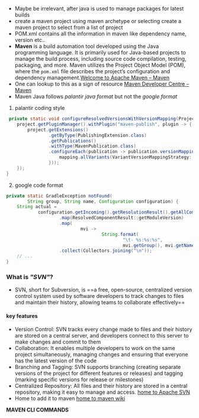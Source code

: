 - Maybe be irrelevant, after java is used to manage packages for latest builds
- create a maven project using maven archetype or selecting create a maven project to select from a list of project
- POM.xml contains all the information in maven like dependency name, version etc..
- ****Maven**** is a build automation tool developed using the Java programming language. It is primarily used for Java-based projects to manage the build process, including source code compilation, testing, packaging, and more. Maven utilizes the Project Object Model (POM), where the `pom.xml` file describes the project’s configuration and dependency management.[Welcome to Apache Maven – Maven](https://maven.apache.org/)
- One can lookup to this as a sign of resource [Maven Developer Centre – Maven](https://maven.apache.org/developers/index.html) 
- Maven Java follows *palantir java format* but not the *google format*

1) palantir coding style

```java
 private static void configureResolvedVersionsWithVersionMapping(Project project) {
    project.getPluginManager().withPlugin("maven-publish", plugin -> {
        project.getExtensions()
                .getByType(PublishingExtension.class)
                .getPublications()
                .withType(MavenPublication.class)
                .configureEach(publication -> publication.versionMapping(mapping -> {
                    mapping.allVariants(VariantVersionMappingStrategy::fromResolutionResult);
                }));
    });
}
```

2) google code format

``` java
private static GradleException notFound(
        String group, String name, Configuration configuration) {
    String actual =
            configuration.getIncoming().getResolutionResult().getAllComponents().stream()
                    .map(ResolvedComponentResult::getModuleVersion)
                    .map(
                            mvi ->
                                    String.format(
                                            "\t- %s:%s:%s",
                                            mvi.getGroup(), mvi.getName(), mvi.getVersion()))
                    .collect(Collectors.joining("\n"));
    // ...
}
```

### What is *"SVN"*?

- SVN, short for Subversion, is ==a free, open-source, centralized version control system used by software developers to track changes to files and maintain their history, allowing teams to collaborate effectively==
#### key features
	
- Version Control: SVN tracks every change made to files and their history are stored on a central server, and developers connect to this server to make changes and commit to them
- Collaboration: It enables multiple developers to work on the same project simultaneously, managing changes and ensuring that everyone has the latest version of the code
- Branching and Tagging: SVN supports branching (creating separate versions of the project for different features or releases) and tagging (marking specific versions for release or milestones)
- Centralized Repository: All files and their history are stored in a central repository, making it easy to manage and access. [home to Apache SVN](https://subversion.apache.org/)
- Home to add it to maven [home to maven wiki](https://cwiki.apache.org/confluence/display/MAVEN/Index)

**MAVEN CLI COMMANDS**



